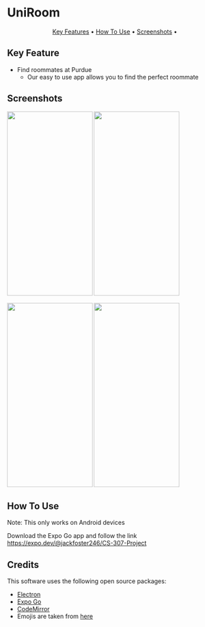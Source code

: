 # UniRoom

<p align="center">
  <a href="#key-feature">Key Features</a> •
  <a href="#how-to-use">How To Use</a> •
  <a href="#screenshots">Screenshots</a> •

</p>



## Key Feature


* Find roommates at Purdue
  - Our easy to use app allows you to find the perfect roommate

## Screenshots
<p>
  <img src="https://user-images.githubusercontent.com/17282599/141206243-6e32a03a-825a-4fb2-ac3c-a3ee65ad4892.png" width="199.5" height="430">
  <img src="https://user-images.githubusercontent.com/17282599/141206995-2ca96db4-86cd-492f-9d5f-9d947506d1c2.png" width="199.5" height="430">
</p>
<p>
  <img src="https://user-images.githubusercontent.com/17282599/141207005-5968b39e-7727-47a3-8897-b1248584a837.png" width="199.5" height="430">
  <img src="https://user-images.githubusercontent.com/17282599/141207014-3471828e-e8ad-47f1-acf2-2c57662fae4c.png" width="199.5" height="430">
</p>

## How To Use

Note: This only works on Android devices

Download the Expo Go app and follow the link
https://expo.dev/@jackfoster246/CS-307-Project


## Credits

This software uses the following open source packages:

- [Electron](http://electron.atom.io/)
- [Expo Go](https://expo.dev/client)
- [CodeMirror](http://codemirror.net/)
- Emojis are taken from [here](https://github.com/arvida/emoji-cheat-sheet.com)
